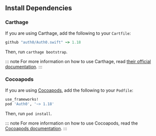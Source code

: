 <!-- markdownlint-disable MD002 MD041 -->

## Install Dependencies

### Carthage

If you are using Carthage, add the following to your `Cartfile`:

```ruby
github "auth0/Auth0.swift" ~> 1.18
```

Then, run `carthage bootstrap`.

::: note
For more information on how to use Carthage, read [their official documentation](https://github.com/Carthage/Carthage#if-youre-building-for-ios-tvos-or-watchos).
:::

### Cocoapods

If you are using [Cocoapods](https://cocoapods.org/), add the following to your `Podfile`:

```ruby
use_frameworks!
pod 'Auth0', '~> 1.18'
```

Then, run `pod install`.

::: note
For more information on how to use Cocoapods, read the [Cocoapods documentation](http://guides.cocoapods.org/using/getting-started.html).
:::

